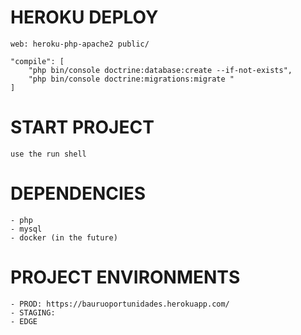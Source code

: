 # HEROKU DEPLOY

    web: heroku-php-apache2 public/

    "compile": [
        "php bin/console doctrine:database:create --if-not-exists",
        "php bin/console doctrine:migrations:migrate "
    ]

# START PROJECT

    use the run shell

# DEPENDENCIES
    - php
    - mysql
    - docker (in the future)
    
# PROJECT ENVIRONMENTS
    - PROD: https://bauruoportunidades.herokuapp.com/
    - STAGING:
    - EDGE
